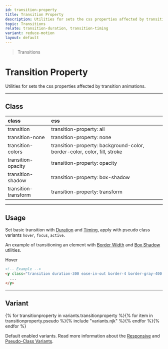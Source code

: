 ```yaml
---
id: transition-property
title: Transition Property
description: Utilities for sets the css properties affected by transition animations.
topic: Transitions
relate: transition-duration, transition-timing
variant: reduce-motion
layout: default
---
```


> Transitions

# Transition Property

Utilities for sets the css properties affected by transition animations.

---

## Class

| <span class="px-3 py-1 text-white (dark)text-charcoal-100 bg-charcoal-100 (dark)bg-gray-600 rounded-full">class</span> | <span class="px-3 py-1 text-white (dark)text-charcoal-100 bg-charcoal-100 (dark)bg-gray-600 rounded-full">css</span> |
|:--|:--|
| transition | transition-property: all |
| transition-none | transition-property: none |
| transition-colors | transition-property: background-color, border-color, color, fill, stroke |
| transition-opacity | transition-property: opacity |
| transition-shadow | transition-property: box-shadow |
| transition-transform | transition-property: transform |

---

## Usage

Set basic transition with [Duration](/transition-duration/) and [Timing](/transform-timing/), apply with pseudo class variants `hover`, `focus`, `active`.

An example of transitioning an element with [Border Width](/border-width/) and [Box Shadow](/box-shadow/) utilities.

<y class="my-2 mx-auto w-64">
  <y class="p-4 w-48 text-center text-gray-600 font-semibold bg-gray-400 transition duration-300 ease-in-out border-4 border-gray-400 (hover)border-gray-500 (hover)shadow-lg rounded-lg cursor-pointer">
  	Hover
  </y>
</y>

```html
<!-- Example -->
<y class="transition duration-300 ease-in-out border-4 border-gray-400 (hover)border-gray-500 (hover)shadow-lg ... w-32 h-24">
  ...
</y>
```

---

## Variant

<y class="flex flex-gap-2 flex-wrap justify-start items-center">{% for transitionproperty in variants.transitionproperty %}{% for item in transitionproperty.pseudo %}{% include "variants.njk" %}{% endfor %}{% endfor %}</y>

Default enabled variants. Read more information about the [Responsive](/responsive) and [Pseudo-Class Variants](/pseudo-class-variants/).
